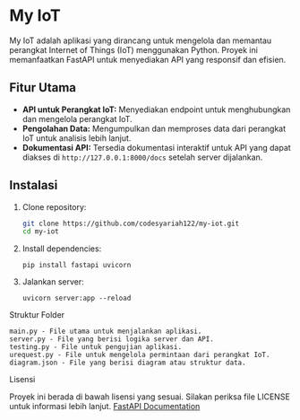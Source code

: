 # My IoT

My IoT adalah aplikasi yang dirancang untuk mengelola dan memantau perangkat Internet of Things (IoT) menggunakan Python. Proyek ini memanfaatkan FastAPI untuk menyediakan API yang responsif dan efisien.

## Fitur Utama

- **API untuk Perangkat IoT:** Menyediakan endpoint untuk menghubungkan dan mengelola perangkat IoT.
- **Pengolahan Data:** Mengumpulkan dan memproses data dari perangkat IoT untuk analisis lebih lanjut.
- **Dokumentasi API:** Tersedia dokumentasi interaktif untuk API yang dapat diakses di `http://127.0.0.1:8000/docs` setelah server dijalankan.

## Instalasi

1. Clone repository:
   ```bash
   git clone https://github.com/codesyariah122/my-iot.git
   cd my-iot
   ```
2. Install dependencies:
   ```
   pip install fastapi uvicorn
   ```
3. Jalankan server:
   ```
   uvicorn server:app --reload
   ```

Struktur Folder

    main.py - File utama untuk menjalankan aplikasi.
    server.py - File yang berisi logika server dan API.
    testing.py - File untuk pengujian aplikasi.
    urequest.py - File untuk mengelola permintaan dari perangkat IoT.
    diagram.json - File yang berisi diagram atau struktur data.

Lisensi

Proyek ini berada di bawah lisensi yang sesuai. Silakan periksa file LICENSE untuk informasi lebih lanjut.
[FastAPI Documentation](https://fastapi.tiangolo.com/)
